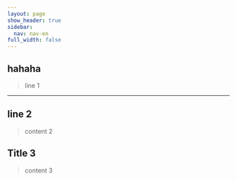 ```yaml
---
layout: page
show_header: true
sidebar:
  nav: nav-en
full_width: false
---
```


## hahaha  

> line 1  

----

## line 2  
> content 2 

## Title 3  
> content 3  



